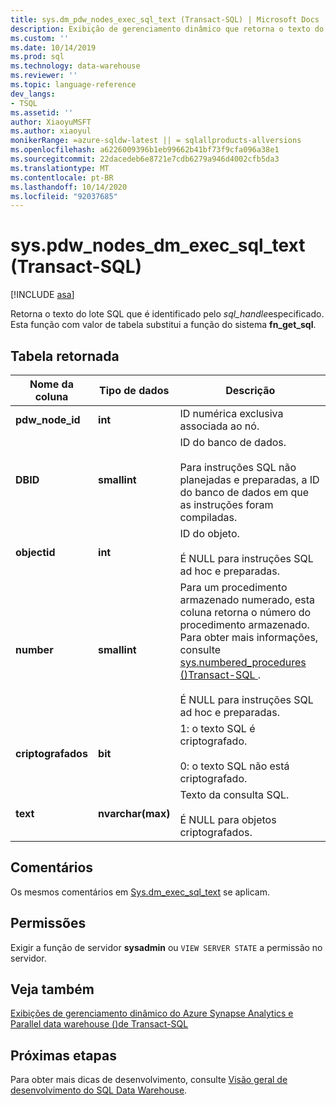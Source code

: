 ```yaml
---
title: sys.dm_pdw_nodes_exec_sql_text (Transact-SQL) | Microsoft Docs
description: Exibição de gerenciamento dinâmico que retorna o texto do lote SQL que é identificado pelo sql_handle especificado.
ms.custom: ''
ms.date: 10/14/2019
ms.prod: sql
ms.technology: data-warehouse
ms.reviewer: ''
ms.topic: language-reference
dev_langs:
- TSQL
ms.assetid: ''
author: XiaoyuMSFT
ms.author: xiaoyul
monikerRange: =azure-sqldw-latest || = sqlallproducts-allversions
ms.openlocfilehash: a6226009396b1eb99662b41bf73f9cfa096a38e1
ms.sourcegitcommit: 22dacedeb6e8721e7cdb6279a946d4002cfb5da3
ms.translationtype: MT
ms.contentlocale: pt-BR
ms.lasthandoff: 10/14/2020
ms.locfileid: "92037685"
---
```

# <a name="syspdw_nodes_dm_exec_sql_text-transact-sql"></a>sys.pdw_nodes_dm_exec_sql_text (Transact-SQL)
[!INCLUDE [asa](../../includes/applies-to-version/asa.md)]

Retorna o texto do lote SQL que é identificado pelo *sql_handle*especificado. Esta função com valor de tabela substitui a função do sistema **fn_get_sql**.  
   
## <a name="table-returned"></a>Tabela retornada  
|Nome da coluna|Tipo de dados|Descrição|  
|-----------------|---------------|-----------------|  
|**pdw_node_id**|**int**|ID numérica exclusiva associada ao nó.|
|**DBID**|**smallint**|ID do banco de dados.<br /><br /> Para instruções SQL não planejadas e preparadas, a ID do banco de dados em que as instruções foram compiladas.|  
|**objectid**|**int**|ID do objeto.<br /><br /> É NULL para instruções SQL ad hoc e preparadas.|  
|**number**|**smallint**|Para um procedimento armazenado numerado, esta coluna retorna o número do procedimento armazenado. Para obter mais informações, consulte [sys.numbered_procedures &#40;&#41;Transact-SQL ](../../relational-databases/system-catalog-views/sys-numbered-procedures-transact-sql.md).<br /><br /> É NULL para instruções SQL ad hoc e preparadas.|  
|**criptografados**|**bit**|1: o texto SQL é criptografado.<br /><br /> 0: o texto SQL não está criptografado.|  
|**text**|**nvarchar(max)**|Texto da consulta SQL.<br /><br /> É NULL para objetos criptografados.|  

## <a name="remarks"></a>Comentários  
Os mesmos comentários em [Sys.dm_exec_sql_text](./sys-dm-exec-sql-text-transact-sql.md?view=sql-server-ver15) se aplicam.  
  
## <a name="permissions"></a>Permissões  
 Exigir a função de servidor **sysadmin** ou `VIEW SERVER STATE` a permissão no servidor.  
  
## <a name="see-also"></a>Veja também  
 [Exibições de gerenciamento dinâmico do Azure Synapse Analytics e Parallel data warehouse &#40;&#41;de Transact-SQL ](../../relational-databases/system-dynamic-management-views/sql-and-parallel-data-warehouse-dynamic-management-views.md)  

  ## <a name="next-steps"></a>Próximas etapas
 Para obter mais dicas de desenvolvimento, consulte [Visão geral de desenvolvimento do SQL Data Warehouse](/azure/sql-data-warehouse/sql-data-warehouse-overview-develop).